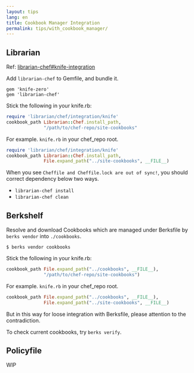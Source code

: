 ```yaml
---
layout: tips
lang: en
title: Cookbook Manager Integration
permalink: tips/with_cookbook_manager/
---
```



## Librarian

Ref: [librarian-chef#knife-integration](https://github.com/applicationsonline/librarian-chef#knife-integration)

Add `librarian-chef` to Gemfile, and bundle it.

```
gem 'knife-zero'
gem 'librarian-chef'
```

Stick the following in your knife.rb:

```ruby
require 'librarian/chef/integration/knife'
cookbook_path Librarian::Chef.install_path,
              "/path/to/chef-repo/site-cookbooks"
```

For example. `knife.rb` in your chef_repo root.

```ruby
require 'librarian/chef/integration/knife'
cookbook_path Librarian::Chef.install_path,
              File.expand_path("../site-cookbooks", __FILE__)
```

When you see `Cheffile and Cheffile.lock are out of sync!`, you should correct dependency below two ways.

- `librarian-chef install`
- `librarian-chef clean`


## Berkshelf

Resolve and download Cookbooks which are managed under Berksfile by `berks vendor` into `./cookbooks`.

```
$ berks vendor cookbooks
```

Stick the following in your knife.rb:

```ruby
cookbook_path File.expand_path("../cookbooks", __FILE__),
              "/path/to/chef-repo/site-cookbooks")
```

For example. `knife.rb` in your chef_repo root.

```ruby
cookbook_path File.expand_path("../cookbooks", __FILE__),
              File.expand_path("../site-cookbooks", __FILE__)
```

But in this way for loose integration with  Berksfile, please attention to the contradiction.

To check current cookbooks, try `berks verify`.

## Policyfile

WIP
